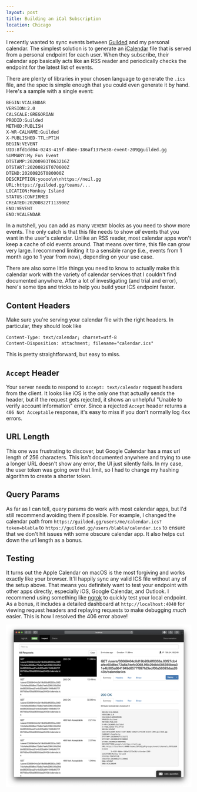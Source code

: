 ```yaml
---
layout: post
title: Building an iCal Subscription
location: Chicago
---
```


I recently wanted to sync events between [Guilded](https://guilded.gg) and my personal calendar. The simplest solution is to generate an [iCalendar](https://en.wikipedia.org/wiki/ICalendar) file that is served from a personal endpoint for each user. When they subscribe, their calendar app basically acts like an RSS reader and periodically checks the endpoint for the latest list of events.

There are plenty of libraries in your chosen language to generate the `.ics` file, and the spec is simple enough that you could even generate it by hand. Here's a sample with a single event:

```
BEGIN:VCALENDAR
VERSION:2.0
CALSCALE:GREGORIAN
PRODID:Guilded
METHOD:PUBLISH
X-WR-CALNAME:Guilded
X-PUBLISHED-TTL:PT1H
BEGIN:VEVENT
UID:8fd1dd04-0243-419f-8b0e-186af1375e38-event-209@guilded.gg
SUMMARY:My Fun Event
DTSTAMP:20200903T063216Z
DTSTART:20200826T070000Z
DTEND:20200826T080000Z
DESCRIPTION:yoooo\n\nhttps://neil.gg
URL:https://guilded.gg/teams/...
LOCATION:Monkey Island
STATUS:CONFIRMED
CREATED:20200822T113900Z
END:VEVENT
END:VCALENDAR
```

In a nutshell, you can add as many `VEVENT` blocks as you need to show more events. The only catch is that this file needs to show _all_ events that you want in the user's calendar. Unlike an RSS reader, most calendar apps won't keep a cache of old events around. That means over time, this file can grow very large. I recommend limiting it to a sensible range (i.e., events from 1 month ago to 1 year from now), depending on your use case.

There are also some little things you need to know to actually make this calendar work with the variety of calendar services that I couldn't find documented anywhere. After a lot of investigating (and trial and error), here's some tips and tricks to help you build your ICS endpoint faster.

## Content Headers

Make sure you're serving your calendar file with the right headers. In particular, they should look like

```
Content-Type: text/calendar; charset=utf-8
Content-Disposition: attachment; filename="calendar.ics"
```

This is pretty straightforward, but easy to miss.

## `Accept` Header

Your server needs to respond to `Accept: text/calendar` request headers from the client. It looks like iOS is the only one that actually sends the header, but if the request gets rejected, it shows an unhelpful "Unable to verify account information" error. Since a rejected `Accept` header returns a `406 Not Acceptable` response, it's easy to miss if you don't normally log 4xx errors.

## URL Length

This one was frustrating to discover, but Google Calendar has a max url length of 256 characters. This isn't documented anywhere and trying to use a longer URL doesn't show any error, the UI just silently fails. In my case, the user token was going over that limit, so I had to change my hashing algorithm to create a shorter token.

## Query Params

As far as I can tell, query params do work with most calendar apps, but I'd still recommend avoiding them if possible. For example, I changed the calendar path from `https://guilded.gg/users/me/calendar.ics?token=blabla` to `https://guilded.gg/users/blabla/calendar.ics` to ensure that we don't hit issues with some obscure calendar app. It also helps cut down the url length as a bonus.

## Testing

It turns out the Apple Calendar on macOS is the most forgiving and works exactly like your browser. It'll happily sync any valid ICS file without any of the setup above. That means you definitely want to test your endpoint with other apps directly, especially iOS, Google Calendar, and Outlook. I recommend using something like [ngrok](https://ngrok.com) to quickly test your local endpoint. As a bonus, it includes a detailed dashboard at `http://localhost:4040` for viewing request headers and replaying requests to make debugging _much_ easier. This is how I resolved the 406 error above!

![ngrok](/post_files/ngrok.png)
